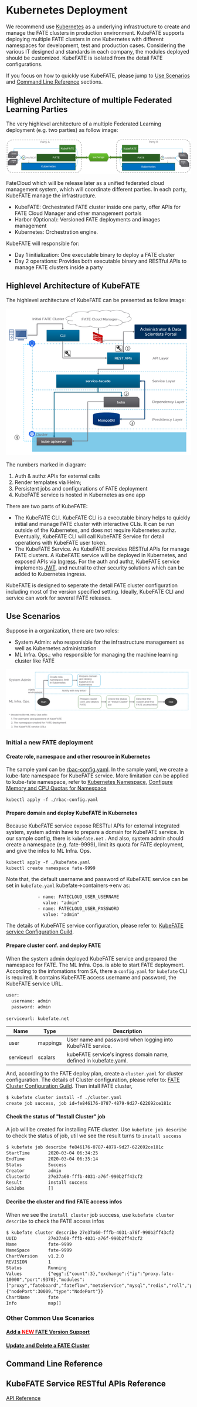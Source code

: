 # Kubernetes Deployment
We recommend use [Kubernetes](https://kubernetes.io/) as a underlying infrastructure to create and manage the FATE clusters in production environment. KubeFATE supports deploying multiple FATE clusters in one Kubernetes with different namespaces for development, test and production cases. Considering the various IT designed and standards in each company, the modules deployed should be customized. KubeFATE is isolated from the detail FATE configurations.

If you focus on how to quickly use KubeFATE, please jump to [Use Scenarios](#use-scenarios) and [Command Line Reference](#command-line-reference) sections.

## Highlevel Architecture of multiple Federated Learning Parties
The very highlevel architecture of a multiple Federated Learning deployment (e.g. two parties) as follow image:
<div align="center">
  <img src="./images/hamflp.PNG">
</div>

FateCloud which will be release later as a unified federated cloud management system, which will coordinate different parties. In each party, KubeFATE manage the infrastructure.

* KubeFATE: Orchestrated FATE cluster inside one party, offer APIs for FATE Cloud Manager and other management portals
* Harbor (Optional): Versioned FATE deployments and images management
* Kubernetes: Orchestration engine.

KubeFATE will responsible for:
* Day 1 initialization: One executable binary to deploy a FATE cluster
* Day 2 operations: Provides both executable binary and RESTful APIs to manage FATE clusters inside a party

## Highlevel Architecture of KubeFATE
The highlevel architecture of KubeFATE can be presented as follow image:
<div align="center">
  <img src="./images/kfha.PNG">
</div>

The numbers marked in diagram:
1. Auth & authz APIs for external calls
2. Render templates via Helm;
3. Persistent jobs and configurations of FATE deployment
4. KubeFATE service is hosted in Kubernetes as one app

There are two parts of KubeFATE:
* The KubeFATE CLI. KubeFATE CLI is a executable binary helps to quickly initial and manage FATE cluster with interactive CLIs. It can be run outside of the Kubernetes, and does not require Kubernetes authz. Eventually, KubeFATE CLI will call KubeFATE Service for detail operations with KubeFATE user token.
* The KubeFATE Service. As KubeFATE provides RESTful APIs for manage FATE clusters. A KubeFATE service will be deployed in Kubernetes, and exposed APIs via [Ingress](https://kubernetes.io/docs/concepts/services-networking/ingress/). For the auth and authz, KubeFATE service implements [JWT](https://jwt.io/introduction/), and neutral to other security solutions which can be added to Kubernetes ingress.

KubeFATE is designed to seperate the detail FATE cluster configuration including most of the version specified setting. Ideally, KubeFATE CLI and service can work for several FATE releases.

## Use Scenarios
Suppose in a organization, there are two roles:
* System Admin: who responisble for the infrastructure management as well as Kubernetes administration
* ML Infra. Ops.: who responsible for managing the machine learning cluster like FATE

<div align="center">
  <img src="./images/swim.PNG">
</div>

### Initial a new FATE deployment
#### Create role, namespace and other resource in Kubernetes
The sample yaml can be [rbac-config.yaml](./rbac-config.yaml). In the sample yaml, we create a kube-fate namespace for KubeFATE service. More limitation can be applied to kube-fate namespace, refer to [Kubernetes Namespace](https://kubernetes.io/docs/concepts/overview/working-with-objects/namespaces/), [Configure Memory and CPU Quotas for Namespace](https://kubernetes.io/docs/tasks/administer-cluster/manage-resources/quota-memory-cpu-namespace/)
```
kubectl apply -f ./rbac-config.yaml
```
#### Prepare domain and deploy KubeFATE in Kubernetes
Because KubeFATE service expose RESTful APIs for external integrated system, system admin have to prepare a domain for KubeFATE service. In our sample config, there is `kubefate.net` . And also, system admin should create a namespace (e.g. fate-9999), limit its quota for FATE deployment, and give the infos to ML Infra. Ops.
```
kubectl apply -f ./kubefate.yaml
kubectl create namespace fate-9999
```
Note that, the default username and password of KubeFATE service can be set in `kubefate.yaml` kubefate->containers->env as:
```
            - name: FATECLOUD_USER_USERNAME
              value: "admin"
            - name: FATECLOUD_USER_PASSWORD
              value: "admin"
```
The details of KubeFATE service configuration, please refer to: [KubeFATE service Configuration Guild](../docs/configurations/FATE_cluster_configuration.md).

#### Prepare cluster conf. and deploy FATE
When the system admin deployed KubeFATE service and prepared the namespace for FATE. The ML Infra. Ops. is able to start FATE deployment. According to the infomations from SA, there a `config.yaml` for `kubefate` CLI is required. It contains KubeFATE access username and password, the KubeFATE service URL.

```
user:
  username: admin
  password: admin

serviceurl: kubefate.net
```

|Name       |Type    |Description                                                       |
|-----------|--------|------------------------------------------------------------------|
|user       |mappings|User name and password when logging into KubeFATE service.        |
|serviceurl |scalars |kubeFATE service's ingress domain name, defined in kubefate.yaml. |

And, according to the FATE deploy plan, create a `cluster.yaml` for cluster configuration. The details of Cluster configuration, please refer to: [FATE Cluster Configuration Guild](../docs/configurations/FATE_cluster_configuration.md). Then intall FATE cluster,

```
$ kubefate cluster install -f ./cluster.yaml
create job success, job id=fe846176-0787-4879-9d27-622692ce181c
```
#### Check the status of "Install Cluster" job
A job will be created for installing FATE cluster. Use `kubefate job describe` to check the status of job, util we see the result turns to `install success`

```
$ kubefate job describe fe846176-0787-4879-9d27-622692ce181c
StartTime       2020-03-04 06:34:25
EndTime         2020-03-04 06:35:14
Status          Success
Creator         admin
ClusterId       27e37a60-fffb-4031-a76f-990b2ff43cf2
Result          install success
SubJobs         []
```
#### Decribe the cluster and find FATE access infos
When we see the `install cluster` job success, use `kubefate cluster describe` to check the FATE access infos
```
$ kubefate cluster describe 27e37a60-fffb-4031-a76f-990b2ff43cf2
UUID            27e37a60-fffb-4031-a76f-990b2ff43cf2
Name            fate-9999
NameSpace       fate-9999
ChartVersion    v1.2.0
REVISION        1
Status          Running
Values          {"egg":{"count":3},"exchange":{"ip":"proxy.fate-10000","port":9370},"modules":["proxy","fateboard","fateflow","metaService","mysql","redis","roll","python"],"partyId":9999,"proxy":{"nodePort":30009,"type":"NodePort"}}
ChartName       fate
Info            map[]
```

### Other Common Use Scenarios
#### [Add a <span style="color:red">NEW</span> FATE Version Support](#)
#### [Update and Delete a FATE Cluster](#)

## Command Line Reference
## KubeFATE Service RESTful APIs Reference
[API Reference](https://app.swaggerhub.com/apis-docs/vmware-octo/kubefate2/1.0.0-oas3#/cluster/createcluster)